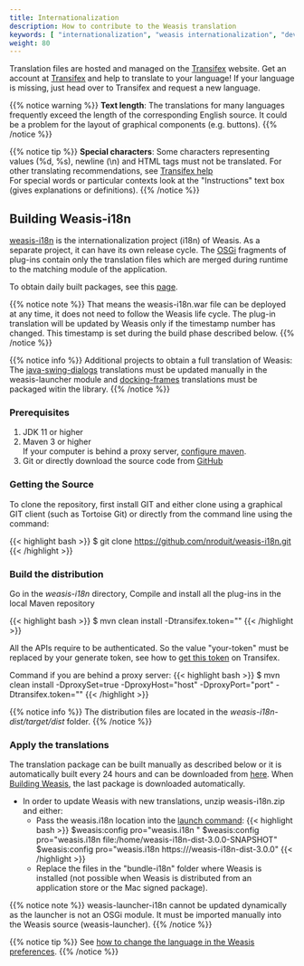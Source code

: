 ```yaml
---
title: Internationalization
description: How to contribute to the Weasis translation
keywords: [ "internationalization", "weasis internationalization", "development", "dicom viewer", "free dicom viewer", "open source dicom viewer", "weasis dicom viewer",  "multi-platform dicom viewer", "dicom", "pacs", "pacs viewer" ]
weight: 80
---
```


Translation files are hosted and managed on the [Transifex](https://www.transifex.com/weasis/public/) website. Get an account at [Transifex](https://www.transifex.com/signin) and help to translate to your language! If your language is missing, just head over to Transifex and request a new language.

{{% notice warning %}}
**Text length**: The translations for many languages frequently exceed the length of the corresponding English source. It could be a problem for the layout of graphical components (e.g. buttons).
{{% /notice %}}

{{% notice tip %}}
**Special characters**: Some characters representing values (%d, %s), newline (\\n) and HTML tags must not be translated. For other translating recommendations, see <a target="_blank" href="https://docs.transifex.com/#translating">Transifex help</a><br>
For special words or particular contexts look at the "Instructions" text box (gives explanations or definitions).
{{% /notice %}}

## Building Weasis-i18n

[weasis-i18n](https://github.com/nroduit/weasis-i18n) is the internationalization project (i18n) of Weasis. As a separate project, it can have its own release cycle. The [OSGi](https://www.osgi.org) fragments of plug-ins contain only the translation files which are merged during runtime to the matching module of the application.

To obtain daily built packages, see this [page](https://github.com/nroduit/weasis-i18n).

{{% notice note %}}
That means the weasis-i18n.war file can be deployed at any time, it does not need to follow the Weasis life cycle. The plug-in translation will be updated by Weasis only if the timestamp number has changed. This timestamp is set during the build phase described below.
{{% /notice %}}

{{% notice info %}}
Additional projects to obtain a full translation of Weasis:<br>
The [java-swing-dialogs](https://www.transifex.com/organization/weasis/dashboard/java-swing-dialogs) translations must be updated manually in the weasis-launcher module and [docking-frames](https://www.transifex.com/weasis/docking-frames) translations must be packaged witin the library.
{{% /notice %}}

### Prerequisites

1. JDK 11 or higher
2. Maven 3 or higher<br>
    If your computer is behind a proxy server, [configure maven](http://maven.apache.org/guides/mini/guide-proxies.html).
3. Git or directly download the source code from [GitHub](https://github.com/nroduit/weasis-i18n)

### Getting the Source

To clone the repository, first install GIT and either clone using a graphical GIT client (such as Tortoise Git) or directly from the command line using the command:

{{< highlight bash >}}
$ git clone https://github.com/nroduit/weasis-i18n.git
{{< /highlight >}}

### Build the distribution

Go in the *weasis-i18n* directory, Compile and install all the plug-ins in the local Maven repository

{{< highlight bash >}}
$ mvn clean install -Dtransifex.token="<your-token>"
{{< /highlight >}}

All the APIs require to be authenticated. So the value "your-token" must be replaced by your generate token, see how to [get this token](https://docs.transifex.com/account/authentication) on Transifex.

Command if you are behind a proxy server:
{{< highlight bash >}}
$ mvn clean install -DproxySet=true -DproxyHost="host" -DproxyPort="port" -Dtransifex.token="<your-token>"
{{< /highlight >}}

{{% notice info %}}
The distribution files are located in the *weasis-i18n-dist/target/dist* folder.
{{% /notice %}}

### Apply the translations

The translation package can be built manually as described below or it is automatically built every 24 hours and can be downloaded from [here](https://github.com/nroduit/weasis-i18n#download-the-binary-package). When [Building Weasis](../building-weasis), the last package is downloaded automatically.

* In order to update Weasis with new translations, unzip weasis-i18n.zip and either:
  * Pass the weasis.i18n location into the [launch command](../weasis-protocol/#modify-the-launch-parameters):
{{< highlight bash >}}
$weasis:config pro="weasis.i18n <your-uri>"
$weasis:config pro="weasis.i18n file:/home/weasis-i18n-dist-3.0.0-SNAPSHOT"
$weasis:config pro="weasis.i18n https://<your-domain>/weasis-i18n-dist-3.0.0"
{{< /highlight >}}
  * Replace the files in the "bundle-i18n" folder where Weasis is installed (not possible when Weasis is distributed from an application store or the Mac signed package).

{{% notice note %}}
weasis-launcher-i18n cannot be updated dynamically as the launcher is not an OSGi module. It must be imported manually into the Weasis source (weasis-launcher).
{{% /notice %}}

{{% notice tip %}}
See [how to change the language in the Weasis preferences](../../tutorials/locale).
{{% /notice %}}



